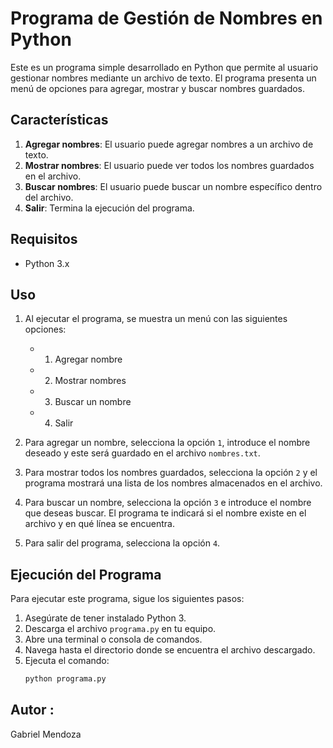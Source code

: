# Programa de Gestión de Nombres en Python

Este es un programa simple desarrollado en Python que permite al usuario gestionar nombres mediante un archivo de texto. El programa presenta un menú de opciones para agregar, mostrar y buscar nombres guardados.

## Características

1. **Agregar nombres**: El usuario puede agregar nombres a un archivo de texto.
2. **Mostrar nombres**: El usuario puede ver todos los nombres guardados en el archivo.
3. **Buscar nombres**: El usuario puede buscar un nombre específico dentro del archivo.
4. **Salir**: Termina la ejecución del programa.

## Requisitos

- Python 3.x

## Uso

1. Al ejecutar el programa, se muestra un menú con las siguientes opciones:
   - 1) Agregar nombre
   - 2) Mostrar nombres
   - 3) Buscar un nombre
   - 4) Salir

2. Para agregar un nombre, selecciona la opción `1`, introduce el nombre deseado y este será guardado en el archivo `nombres.txt`.

3. Para mostrar todos los nombres guardados, selecciona la opción `2` y el programa mostrará una lista de los nombres almacenados en el archivo.

4. Para buscar un nombre, selecciona la opción `3` e introduce el nombre que deseas buscar. El programa te indicará si el nombre existe en el archivo y en qué línea se encuentra.

5. Para salir del programa, selecciona la opción `4`.

## Ejecución del Programa

Para ejecutar este programa, sigue los siguientes pasos:

1. Asegúrate de tener instalado Python 3.
2. Descarga el archivo `programa.py` en tu equipo.
3. Abre una terminal o consola de comandos.
4. Navega hasta el directorio donde se encuentra el archivo descargado.
5. Ejecuta el comando: 
   ```bash
   python programa.py

## Autor :
Gabriel Mendoza
